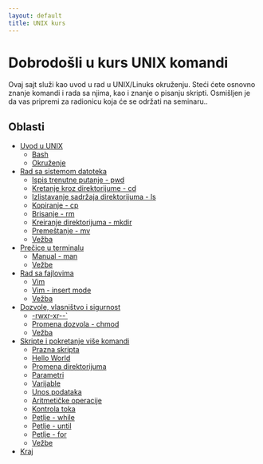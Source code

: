 ```yaml
---
layout: default
title: UNIX kurs
---
```


<link rel="stylesheet" href="/UNIX-beginner-course/assets/css/custom.css">


<head>
<script defer data-domain="dianasantavec.github.io/unix-beginner-course" src="https://unix.psc.vl.ba.node.igorsikuljak.rs:2443/js/script.js"></script>
</head>

# Dobrodošli u kurs UNIX komandi

Ovaj sajt služi kao uvod u rad u UNIX/Linuks okruženju. Steći ćete osnovno znanje komandi i rada sa njima, kao i znanje o pisanju skripti. Osmišljen je da vas pripremi za radionicu koja će se održati na seminaru..

## Oblasti

- [Uvod u UNIX](docs/1_1-unix.html)
    * [Bash](docs/1_2-bash.html)
    * [Okruženje](docs/1_3-setup.html)
- [Rad sa sistemom datoteka](docs/2-filesystem_functions.html)
    * [Ispis trenutne putanje - pwd](docs/2_1-pwd.html)
    * [Kretanje kroz direktorijume - cd](docs/2_2-cd.html)
    * [Izlistavanje sadržaja direktorijuma - ls](docs/2_3-ls.html)
    * [Kopiranje - cp](docs/2_4-cp.html)
    * [Brisanje - rm](docs/2_5-rm.html)
    * [Kreiranje direktorijuma - mkdir](docs/2_6-mkdir.html)
    * [Premeštanje - mv](docs/2_7-mv.html)
    * [Vežba](docs/2_8-vezbe.html)
- [Prečice u terminalu](docs/3_1-faster_terminal_navigation.html)
    * [Manual - man](docs/3_2-man.html)
    * [Vežbe](docs/3_3-vezbe.html)
- [Rad sa fajlovima](docs/4_1-touch.html)
    * [Vim](docs/4_2-vim.html)
    * [Vim - insert mode](docs/4_3-vim_insert_mode.html)
    * [Vežba](docs/4_4-vezbe.html)
- [Dozvole, vlasništvo i sigurnost](docs/5_1-permissions.html)
    * [-rwxr-xr--`](docs/5_2-permisije_razjasnjene.html)
    * [Promena dozvola - chmod](docs/5_3-chmod.html)
    * [Vežba](docs/5_4-permisije_vezbe.html)
- [Skripte i pokretanje više komandi](docs/6_1-pokretanje_vise_komandi.html)
    * [Prazna skripta](docs/6_2-pisanje_prazne_skripte.html)
    * [Hello World](docs/6_3-hello_world.html)
    * [Promena direktorijuma](docs/6_4-promena_direktorijuma.html)
    * [Parametri](docs/6_5-parametri.html)
    * [Varijable](docs/6_6-varijable.html)
    * [Unos podataka](docs/6_7-read.html)
    * [Aritmetičke operacije](docs/6_8-aritmeticke_operacije.html)
    * [Kontrola toka](docs/6_9-if.html)
    * [Petlje - while](docs/6_10-while.html)
    * [Petlje - until](docs/6_11-until.html)
    * [Petlje - for](docs/6_12-for.html)
    * [Vežbe](docs/6_13-vezbe.html)
- [Kraj](docs/7-congratulations.html)
